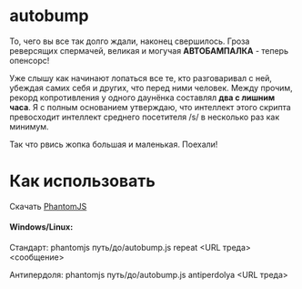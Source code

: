 # autobump
То, чего вы все так долго ждали, наконец свершилось. Гроза реверсящих спермачей, великая и могучая **АВТОБАМПАЛКА** - теперь опенсорс!

Уже слышу как начинают лопаться все те, кто разговаривал с ней, убеждая самих себя и других, что перед ними человек. Между прочим, рекорд копротивления у одного даунёнка составлял **два с лишним часа**. Я с полным основанием утверждаю, что интеллект этого скрипта превосходит интеллект среднего посетителя /s/ в несколько раз как минимум.

Так что рвись жопка большая и маленькая. Поехали!

# Как использовать
Скачать [PhantomJS](http://phantomjs.org/)
#### Windows/Linux:
Стандарт: phantomjs путь/до/autobump.js repeat <URL треда> <сообщение>

Антипердоля: phantomjs путь/до/autobump.js antiperdolya <URL треда>
